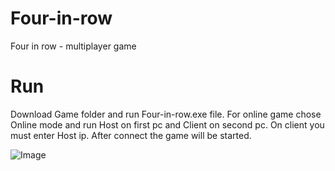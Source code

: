 # Four-in-row
Four in row - multiplayer game

# Run
Download Game folder and run Four-in-row.exe file.
For online game chose Online mode and run Host on first pc and Client on second pc. On client you must enter Host ip. After connect the game will be started.

![Image](https://github.com/TakingAway/Four-in-row/blob/master/Images/image.png)
